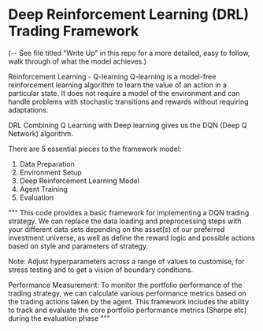 # Deep Reinforcement Learning (DRL) Trading Framework 

(-- See file titled "Write Up" in this repo for a more detailed, easy to follow, walk through
of what the model achieves.) 

Reinforcement Learning - Q-learning 
Q-learning is a model-free reinforcement learning algorithm to learn the value of an action in a particular state. 
It does not require a model of the environment and can handle problems with stochastic transitions and rewards without 
requiring adaptations. 

DRL 
Combining Q Learning with Deep learning gives us the DQN (Deep Q Network) algorithm. 

There are 5 essential pieces to the framework model:
1.	Data Preparation
2.	Environment Setup
3.	Deep Reinforcement Learning Model
4.	Agent Training
5.	Evaluation

"""
This code provides a basic framework for implementing a DQN trading strategy. 
We can replace the data loading and preprocessing steps with your different data sets 
depending on the asset(s) of our preferred investment universe,
as well as define the reward logic and possible actions based on style and parameters of 
strategy. 



Note: Adjust hyperparameters across a range of values to customise, for stress testing and
to get a vision of boundary conditions.  

Performance Measurement:
To monitor the portfolio performance of the trading strategy, 
we can calculate various performance metrics based on the trading actions taken by the agent. 
This framework includes the ability to track and 
evaluate the core portfolio performance metrics (Sharpe etc) during the evaluation phase
"""
